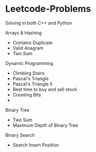 # Leetcode-Problems

Solving in both C++ and Python

Arrays & Hashing
 - Contains Duplicate
 - Valid Anagram
 - Two Sum

Dynamic Programming 
 - Climbing Stairs
 - Pascal's Triangle
 - Pascal's Triangle II
 - Best time to buy and sell stock
 - Counting Bits
 -    

Binary Tree
 - Two Sum
 - Maximum Depth of Binary Tree

Binary Search
 - Search Insert Position
